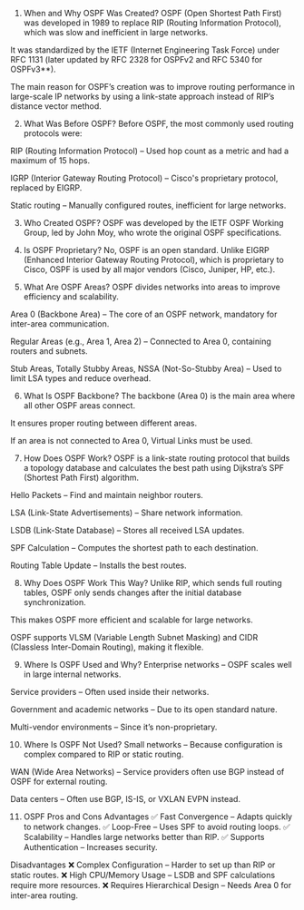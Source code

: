 1. When and Why OSPF Was Created?
OSPF (Open Shortest Path First) was developed in 1989 to replace RIP (Routing Information Protocol), which was slow and inefficient in large networks.

It was standardized by the IETF (Internet Engineering Task Force) under RFC 1131 (later updated by RFC 2328 for OSPFv2 and RFC 5340 for OSPFv3**).

The main reason for OSPF’s creation was to improve routing performance in large-scale IP networks by using a link-state approach instead of RIP’s distance vector method.

2. What Was Before OSPF?
Before OSPF, the most commonly used routing protocols were:

RIP (Routing Information Protocol) – Used hop count as a metric and had a maximum of 15 hops.

IGRP (Interior Gateway Routing Protocol) – Cisco's proprietary protocol, replaced by EIGRP.

Static routing – Manually configured routes, inefficient for large networks.

3. Who Created OSPF?
OSPF was developed by the IETF OSPF Working Group, led by John Moy, who wrote the original OSPF specifications.

4. Is OSPF Proprietary?
No, OSPF is an open standard. Unlike EIGRP (Enhanced Interior Gateway Routing Protocol), which is proprietary to Cisco, OSPF is used by all major vendors (Cisco, Juniper, HP, etc.).

5. What Are OSPF Areas?
OSPF divides networks into areas to improve efficiency and scalability.

Area 0 (Backbone Area) – The core of an OSPF network, mandatory for inter-area communication.

Regular Areas (e.g., Area 1, Area 2) – Connected to Area 0, containing routers and subnets.

Stub Areas, Totally Stubby Areas, NSSA (Not-So-Stubby Area) – Used to limit LSA types and reduce overhead.

6. What Is OSPF Backbone?
The backbone (Area 0) is the main area where all other OSPF areas connect.

It ensures proper routing between different areas.

If an area is not connected to Area 0, Virtual Links must be used.

7. How Does OSPF Work?
OSPF is a link-state routing protocol that builds a topology database and calculates the best path using Dijkstra’s SPF (Shortest Path First) algorithm.

Hello Packets – Find and maintain neighbor routers.

LSA (Link-State Advertisements) – Share network information.

LSDB (Link-State Database) – Stores all received LSA updates.

SPF Calculation – Computes the shortest path to each destination.

Routing Table Update – Installs the best routes.

8. Why Does OSPF Work This Way?
Unlike RIP, which sends full routing tables, OSPF only sends changes after the initial database synchronization.

This makes OSPF more efficient and scalable for large networks.

OSPF supports VLSM (Variable Length Subnet Masking) and CIDR (Classless Inter-Domain Routing), making it flexible.

9. Where Is OSPF Used and Why?
Enterprise networks – OSPF scales well in large internal networks.

Service providers – Often used inside their networks.

Government and academic networks – Due to its open standard nature.

Multi-vendor environments – Since it’s non-proprietary.

10. Where Is OSPF Not Used?
Small networks – Because configuration is complex compared to RIP or static routing.

WAN (Wide Area Networks) – Service providers often use BGP instead of OSPF for external routing.

Data centers – Often use BGP, IS-IS, or VXLAN EVPN instead.

11. OSPF Pros and Cons
Advantages
✅ Fast Convergence – Adapts quickly to network changes.
✅ Loop-Free – Uses SPF to avoid routing loops.
✅ Scalability – Handles large networks better than RIP.
✅ Supports Authentication – Increases security.

Disadvantages
❌ Complex Configuration – Harder to set up than RIP or static routes.
❌ High CPU/Memory Usage – LSDB and SPF calculations require more resources.
❌ Requires Hierarchical Design – Needs Area 0 for inter-area routing.

